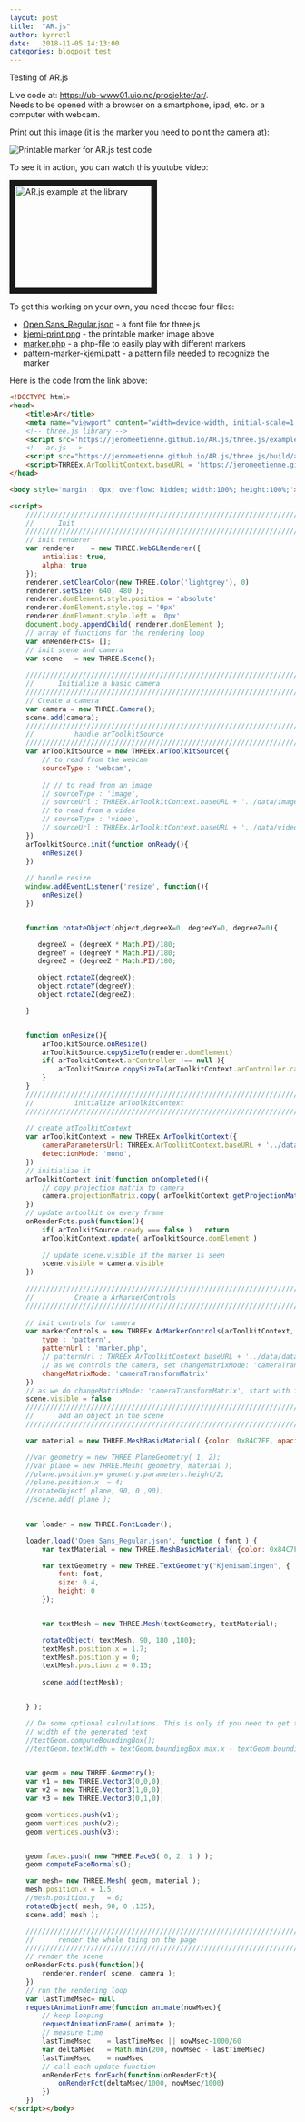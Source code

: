 ```yaml
---
layout: post
title:  "AR.js"
author: kyrretl
date:   2018-11-05 14:13:00
categories: blogpost test
---
```


Testing of AR.js
<!-- more -->


Live code at: <https://ub-www01.uio.no/prosjekter/ar/>.  
Needs to be opened with a browser on a smartphone, ipad, etc. or a computer with webcam.

Print out this image (it is the marker you need to point the camera at):

![Printable marker for AR.js test code](/ar-project/assets/kjemi-print.png "Printable marker for AR.js test code")

To see it in action, you can watch this youtube video:

<a href="http://www.youtube.com/watch?feature=player_embedded&v=9jBTo0vghog" target="_blank"><img src="http://img.youtube.com/vi/9jBTo0vghog/0.jpg" 
alt="AR.js example at the library" width="240" height="180" border="10" /></a>

To get this working on your own, you need theese four files:

- <a href="https://scriptotek.github.io/ar-project/assets/Open Sans_Regular.json" target="_blank">Open Sans_Regular.json</a> - a font file for three.js  
- <a href="https://scriptotek.github.io/ar-project/assets/kjemi-print.png" target="_blank">kjemi-print.png</a> - the printable marker image above  
- <a href="https://scriptotek.github.io/ar-project/assets/marker.php" target="_blank">marker.php</a> - a php-file to easily play with different markers  
- <a href="https://scriptotek.github.io/ar-project/assets/pattern-marker-kjemi.patt" target="_blank">pattern-marker-kjemi.patt</a> - a pattern file needed to recognize the marker

Here is the code from the link above:

```html
<!DOCTYPE html>
<head>
	<title>Ar</title>
	<meta name="viewport" content="width=device-width, initial-scale=1.0, minimum-scale=1.0, maximum-scale=1.0, user-scalable=no">
	<!-- three.js library -->
	<script src='https://jeromeetienne.github.io/AR.js/three.js/examples/vendor/three.js/build/three.min.js'></script>
	<!-- ar.js -->
	<script src="https://jeromeetienne.github.io/AR.js/three.js/build/ar.js"></script>
	<script>THREEx.ArToolkitContext.baseURL = 'https://jeromeetienne.github.io/AR.js/three.js/'</script>
</head>

<body style='margin : 0px; overflow: hidden; width:100%; height:100%;'>

<script>
	//////////////////////////////////////////////////////////////////////////////////
	//		Init
	//////////////////////////////////////////////////////////////////////////////////
	// init renderer
	var renderer	= new THREE.WebGLRenderer({
		antialias: true,
		alpha: true
	});
	renderer.setClearColor(new THREE.Color('lightgrey'), 0)
	renderer.setSize( 640, 480 );
	renderer.domElement.style.position = 'absolute'
	renderer.domElement.style.top = '0px'
	renderer.domElement.style.left = '0px'
	document.body.appendChild( renderer.domElement );
	// array of functions for the rendering loop
	var onRenderFcts= [];
	// init scene and camera
	var scene	= new THREE.Scene();
		
	//////////////////////////////////////////////////////////////////////////////////
	//		Initialize a basic camera
	//////////////////////////////////////////////////////////////////////////////////
	// Create a camera
	var camera = new THREE.Camera();
	scene.add(camera);
	////////////////////////////////////////////////////////////////////////////////
	//          handle arToolkitSource
	////////////////////////////////////////////////////////////////////////////////
	var arToolkitSource = new THREEx.ArToolkitSource({
		// to read from the webcam 
		sourceType : 'webcam',
		
		// // to read from an image
		// sourceType : 'image',
		// sourceUrl : THREEx.ArToolkitContext.baseURL + '../data/images/img.jpg',		
		// to read from a video
		// sourceType : 'video',
		// sourceUrl : THREEx.ArToolkitContext.baseURL + '../data/videos/headtracking.mp4',		
	})
	arToolkitSource.init(function onReady(){
		onResize()
	})
	
	// handle resize
	window.addEventListener('resize', function(){
		onResize()
	})


	function rotateObject(object,degreeX=0, degreeY=0, degreeZ=0){

	   degreeX = (degreeX * Math.PI)/180;
	   degreeY = (degreeY * Math.PI)/180;
	   degreeZ = (degreeZ * Math.PI)/180;

	   object.rotateX(degreeX);
	   object.rotateY(degreeY);
	   object.rotateZ(degreeZ);

	}


	function onResize(){
		arToolkitSource.onResize()	
		arToolkitSource.copySizeTo(renderer.domElement)	
		if( arToolkitContext.arController !== null ){
			arToolkitSource.copySizeTo(arToolkitContext.arController.canvas)	
		}	
	}
	////////////////////////////////////////////////////////////////////////////////
	//          initialize arToolkitContext
	////////////////////////////////////////////////////////////////////////////////
	
	// create atToolkitContext
	var arToolkitContext = new THREEx.ArToolkitContext({
		cameraParametersUrl: THREEx.ArToolkitContext.baseURL + '../data/data/camera_para.dat',
		detectionMode: 'mono',
	})
	// initialize it
	arToolkitContext.init(function onCompleted(){
		// copy projection matrix to camera
		camera.projectionMatrix.copy( arToolkitContext.getProjectionMatrix() );
	})
	// update artoolkit on every frame
	onRenderFcts.push(function(){
		if( arToolkitSource.ready === false )	return
		arToolkitContext.update( arToolkitSource.domElement )
		
		// update scene.visible if the marker is seen
		scene.visible = camera.visible
	})
		
	////////////////////////////////////////////////////////////////////////////////
	//          Create a ArMarkerControls
	////////////////////////////////////////////////////////////////////////////////
	
	// init controls for camera
	var markerControls = new THREEx.ArMarkerControls(arToolkitContext, camera, {
		type : 'pattern',
		patternUrl : 'marker.php',
		// patternUrl : THREEx.ArToolkitContext.baseURL + '../data/data/patt.kanji',
		// as we controls the camera, set changeMatrixMode: 'cameraTransformMatrix'
		changeMatrixMode: 'cameraTransformMatrix'
	})
	// as we do changeMatrixMode: 'cameraTransformMatrix', start with invisible scene
	scene.visible = false
	//////////////////////////////////////////////////////////////////////////////////
	//		add an object in the scene
	//////////////////////////////////////////////////////////////////////////////////

	var material = new THREE.MeshBasicMaterial( {color: 0x84C7FF, opacity:0.5, side: THREE.DoubleSide} );

	//var geometry = new THREE.PlaneGeometry( 1, 2);
	//var plane = new THREE.Mesh( geometry, material );
	//plane.position.y= geometry.parameters.height/2;
	//plane.position.x	= 4;
	//rotateObject( plane, 90, 0 ,90);
	//scene.add( plane );

		 
	var loader = new THREE.FontLoader();

	loader.load('Open Sans_Regular.json', function ( font ) {
		var textMaterial = new THREE.MeshBasicMaterial( {color: 0x84C7FF, opacity:0.5, side: THREE.DoubleSide} );

		var textGeometry = new THREE.TextGeometry("Kjemisamlingen", {
			font: font,
			size: 0.4,
			height: 0
		});


		var textMesh = new THREE.Mesh(textGeometry, textMaterial);

		rotateObject( textMesh, 90, 180 ,180);
		textMesh.position.x	= 1.7;
		textMesh.position.y	= 0;
		textMesh.position.z	= 0.15;
		
		scene.add(textMesh);


	} );

    // Do some optional calculations. This is only if you need to get the
    // width of the generated text
    //textGeom.computeBoundingBox();
    //textGeom.textWidth = textGeom.boundingBox.max.x - textGeom.boundingBox.min.x;


	var geom = new THREE.Geometry();
	var v1 = new THREE.Vector3(0,0,0);
	var v2 = new THREE.Vector3(1,0,0);
	var v3 = new THREE.Vector3(0,1,0);

	geom.vertices.push(v1);
	geom.vertices.push(v2);
	geom.vertices.push(v3);


	geom.faces.push( new THREE.Face3( 0, 2, 1 ) );
	geom.computeFaceNormals();

	var mesh= new THREE.Mesh( geom, material );
	mesh.position.x	= 1.5;
	//mesh.position.y	= 6;
	rotateObject( mesh, 90, 0 ,135);
	scene.add( mesh );

	//////////////////////////////////////////////////////////////////////////////////
	//		render the whole thing on the page
	//////////////////////////////////////////////////////////////////////////////////
	// render the scene
	onRenderFcts.push(function(){
		renderer.render( scene, camera );
	})
	// run the rendering loop
	var lastTimeMsec= null
	requestAnimationFrame(function animate(nowMsec){
		// keep looping
		requestAnimationFrame( animate );
		// measure time
		lastTimeMsec	= lastTimeMsec || nowMsec-1000/60
		var deltaMsec	= Math.min(200, nowMsec - lastTimeMsec)
		lastTimeMsec	= nowMsec
		// call each update function
		onRenderFcts.forEach(function(onRenderFct){
			onRenderFct(deltaMsec/1000, nowMsec/1000)
		})
	})
</script></body>
```
